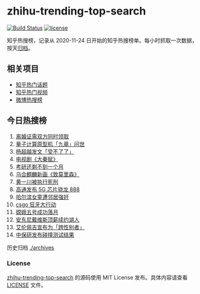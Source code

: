 # zhihu-trending-top-search

[![Build Status](https://github.com/justjavac/zhihu-trending-top-search/workflows/ci/badge.svg?branch=main)](https://github.com/justjavac/zhihu-trending-top-search/actions)
[![license](https://img.shields.io/github/license/justjavac/zhihu-trending-top-search)](https://github.com/justjavac/zhihu-trending-top-search/blob/main/LICENSE)

知乎热搜榜，记录从 2020-11-24 日开始的知乎热搜榜单。每小时抓取一次数据，按天[归档](./archives)。

## 相关项目

- [知乎热门话题](https://github.com/justjavac/zhihu-trending-hot-questions)
- [知乎热门视频](https://github.com/justjavac/zhihu-trending-hot-video)
- [微博热搜榜](https://github.com/justjavac/weibo-trending-hot-search)

## 今日热搜榜

<!-- BEGIN -->
<!-- 最后更新时间 Fri Dec 04 2020 11:04:11 GMT+0800 (CST) -->
1. [离婚证需双方同时领取](https://www.zhihu.com/search?q=离婚冷静期)
1. [量子计算原型机「九章」问世](https://www.zhihu.com/search?q=九章)
1. [杨超越发文「受不了了」 ](https://www.zhihu.com/search?q=杨超越)
1. [电视剧《大秦赋》](https://www.zhihu.com/search?q=大秦赋)
1. [考研还剩不到一个月](https://www.zhihu.com/search?q=考研)
1. [乌合麒麟新画《致莫里森》](https://www.zhihu.com/search?q=致莫里森)
1. [黄一川被执行死刑](https://www.zhihu.com/search?q=黄一川)
1. [高通发布 5G 芯片骁龙 888](https://www.zhihu.com/search?q=骁龙888)
1. [哈尔滨女童遭邻居强奸](https://www.zhihu.com/search?q=哈尔滨女童)
1. [csgo 狂牙大行动](https://www.zhihu.com/search?q=csgo大行动)
1. [嫦娥五号成功落月](https://www.zhihu.com/search?q=嫦娥五号)
1. [安东尼戴维斯顶薪续约湖人](https://www.zhihu.com/search?q=安东尼戴维斯)
1. [艾伦佩吉宣布为「跨性别者」](https://www.zhihu.com/search?q=跨性别者)
1. [中保研发布碰撞测试结果](https://www.zhihu.com/search?q=中保研)
<!-- END -->

历史归档 [./archives](./archives)

### License

[zhihu-trending-top-search](https://github.com/justjavac/zhihu-trending-top-search) 的源码使用 MIT License 发布。具体内容请查看 [LICENSE](./LICENSE) 文件。
